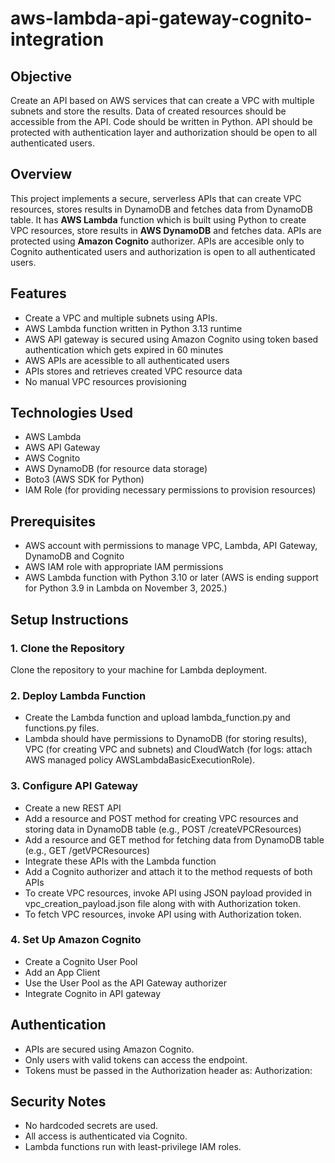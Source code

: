 # aws-lambda-api-gateway-cognito-integration

## Objective

Create an API based on AWS services that can create a VPC with multiple subnets and store the results. Data of created resources should be accessible from the API. Code should be written in Python. API should be protected with authentication layer and authorization should be open to all authenticated users.

## Overview

This project implements a secure, serverless APIs that can create VPC resources, stores results in DynamoDB and fetches data from DynamoDB table. It has **AWS Lambda** function which is built using Python to create VPC resources, store results in **AWS DynamoDB** and fetches data. APIs are protected using **Amazon Cognito** authorizer. APIs are accesible only to Cognito authenticated users and authorization is open to all authenticated users.

## Features

- Create a VPC and multiple subnets using APIs.
- AWS Lambda function written in Python 3.13 runtime
- AWS API gateway is secured using Amazon Cognito using token based authentication which gets expired in 60 minutes
- AWS APIs are acessible to all authenticated users
- APIs stores and retrieves created VPC resource data
- No manual VPC resources provisioning

## Technologies Used

- AWS Lambda
- AWS API Gateway
- AWS Cognito
- AWS DynamoDB (for resource data storage)
- Boto3 (AWS SDK for Python)
- IAM Role (for providing necessary permissions to provision resources)

## Prerequisites

- AWS account with permissions to manage VPC, Lambda, API Gateway, DynamoDB and Cognito
- AWS IAM role with appropriate IAM permissions
- AWS Lambda function with Python 3.10 or later (AWS is ending support for Python 3.9 in Lambda on November 3, 2025.)

## Setup Instructions

### 1. Clone the Repository
Clone the repository to your machine for Lambda deployment.

### 2. Deploy Lambda Function
- Create the Lambda function and upload lambda_function.py and functions.py files.
- Lambda should have permissions to DynamoDB (for storing results), VPC (for creating VPC and subnets) and CloudWatch (for logs: attach AWS managed policy AWSLambdaBasicExecutionRole).

### 3. Configure API Gateway
- Create a new REST API
- Add a resource and POST method for creating VPC resources and storing data in DynamoDB table (e.g., POST /createVPCResources)
- Add a resource and GET method for fetching data from DynamoDB table (e.g., GET /getVPCResources)
- Integrate these APIs with the Lambda function
- Add a Cognito authorizer and attach it to the method requests of both APIs
- To create VPC resources, invoke API using JSON payload provided in vpc_creation_payload.json file along with with Authorization token.
- To fetch VPC resources, invoke API using with Authorization token.

### 4. Set Up Amazon Cognito
- Create a Cognito User Pool
- Add an App Client
- Use the User Pool as the API Gateway authorizer
- Integrate Cognito in API gateway

## Authentication
- APIs are secured using Amazon Cognito.
- Only users with valid tokens can access the endpoint.
- Tokens must be passed in the Authorization header as: Authorization: <your-token>

## Security Notes
- No hardcoded secrets are used.
- All access is authenticated via Cognito.
- Lambda functions run with least-privilege IAM roles.

